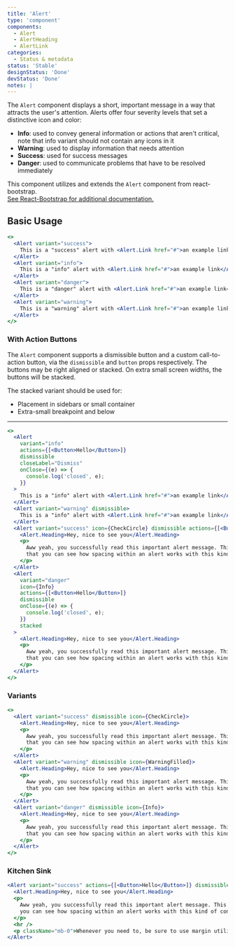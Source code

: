```yaml
---
title: 'Alert'
type: 'component'
components:
  - Alert
  - AlertHeading
  - AlertLink
categories:
  - Status & metadata
status: 'Stable'
designStatus: 'Done'
devStatus: 'Done'
notes: |
---
```


The `Alert` component displays a short, important message in a way that attracts the user's attention.
Alerts offer four severity levels that set a distinctive icon and color:

- **Info**: used to convey general information or actions that aren't critical, note that info variant should not contain any icons in it
- **Warning**: used to display information that needs attention
- **Success**: used for success messages
- **Danger**: used to communicate problems that have to be resolved immediately

This component utilizes and extends the `Alert` component from react-bootstrap.<br/> <a href="https://react-bootstrap-v4.netlify.app/components/alerts/" target="_blank" rel="noopener noreferrer"> See React-Bootstrap for additional documentation.</a>

## Basic Usage

```jsx live
<>
  <Alert variant="success">
    This is a "success" alert with <Alert.Link href="#">an example link</Alert.Link>. Give it a click if you like.
  </Alert>
  <Alert variant="info">
    This is a "info" alert with <Alert.Link href="#">an example link</Alert.Link>. Give it a click if you like.
  </Alert>
  <Alert variant="danger">
    This is a "danger" alert with <Alert.Link href="#">an example link</Alert.Link>. Give it a click if you like.
  </Alert>
  <Alert variant="warning">
    This is a "warning" alert with <Alert.Link href="#">an example link</Alert.Link>. Give it a click if you like.
  </Alert>
</>
```

### With Action Buttons

The `Alert` component supports a dismissible button and a custom call-to-action button, via the `dismissible` and `button` props respectively. The buttons may be right aligned or stacked. On extra small screen widths, the buttons will be stacked.

The stacked variant should be used for:

- Placement in sidebars or small container
- Extra-small breakpoint and below

---

```jsx live
<>
  <Alert
    variant="info"
    actions={[<Button>Hello</Button>]}
    dismissible
    closeLabel="Dismiss"
    onClose={(e) => {
      console.log('closed', e);
    }}
  >
    This is a "info" alert with <Alert.Link href="#">an example link</Alert.Link>. Give it a click if you like.
  </Alert>
  <Alert variant="warning" dismissible>
    This is a "info" alert with <Alert.Link href="#">an example link</Alert.Link>. Give it a click if you like.
  </Alert>
  <Alert variant="success" icon={CheckCircle} dismissible actions={[<Button>Hello</Button>]}>
    <Alert.Heading>Hey, nice to see you</Alert.Heading>
    <p>
      Aww yeah, you successfully read this important alert message. This example text is going to run a bit longer so
      that you can see how spacing within an alert works with this kind of content.
    </p>
  </Alert>
  <Alert
    variant="danger"
    icon={Info}
    actions={[<Button>Hello</Button>]}
    dismissible
    onClose={(e) => {
      console.log('closed', e);
    }}
    stacked
  >
    <Alert.Heading>Hey, nice to see you</Alert.Heading>
    <p>
      Aww yeah, you successfully read this important alert message. This example text is going to run a bit longer so
      that you can see how spacing within an alert works with this kind of content.
    </p>
  </Alert>
</>
```

### Variants

```jsx live
<>
  <Alert variant="success" dismissible icon={CheckCircle}>
    <Alert.Heading>Hey, nice to see you</Alert.Heading>
    <p>
      Aww yeah, you successfully read this important alert message. This example text is going to run a bit longer so
      that you can see how spacing within an alert works with this kind of content.
    </p>
  </Alert>
  <Alert variant="warning" dismissible icon={WarningFilled}>
    <Alert.Heading>Hey, nice to see you</Alert.Heading>
    <p>
      Aww yeah, you successfully read this important alert message. This example text is going to run a bit longer so
      that you can see how spacing within an alert works with this kind of content.
    </p>
  </Alert>
  <Alert variant="danger" dismissible icon={Info}>
    <Alert.Heading>Hey, nice to see you</Alert.Heading>
    <p>
      Aww yeah, you successfully read this important alert message. This example text is going to run a bit longer so
      that you can see how spacing within an alert works with this kind of content.
    </p>
  </Alert>
</>
```

### Kitchen Sink

```jsx live
<Alert variant="success" actions={[<Button>Hello</Button>]} dismissible stacked>
  <Alert.Heading>Hey, nice to see you</Alert.Heading>
  <p>
    Aww yeah, you successfully read this important alert message. This example text is going to run a bit longer so that
    you can see how spacing within an alert works with this kind of content.
  </p>
  <hr />
  <p className="mb-0">Whenever you need to, be sure to use margin utilities to keep things nice and tidy.</p>
</Alert>
```
